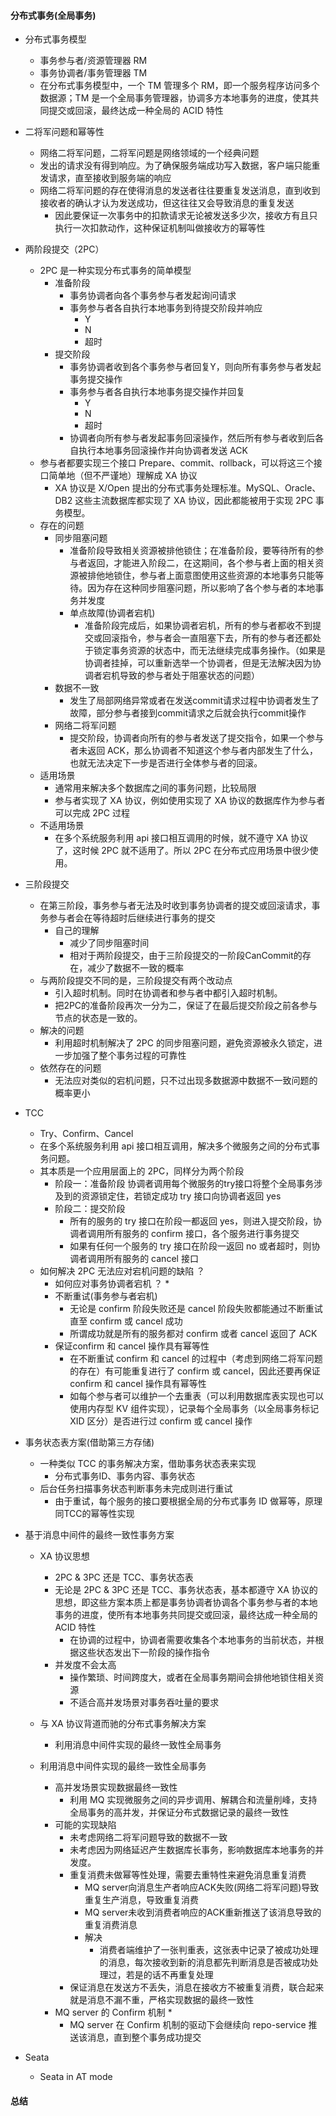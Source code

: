 #### 分布式事务(全局事务)
- 分布式事务模型
    - 事务参与者/资源管理器 RM
    - 事务协调者/事务管理器 TM 
    - 在分布式事务模型中，一个 TM 管理多个 RM，即一个服务程序访问多个数据源；TM 是一个全局事务管理器，协调多方本地事务的进度，使其共同提交或回滚，最终达成一种全局的 ACID 特性
    
- 二将军问题和幂等性
    - 网络二将军问题，二将军问题是网络领域的一个经典问题
    - 发出的请求没有得到响应。为了确保服务端成功写入数据，客户端只能重发请求，直至接收到服务端的响应
    - 网络二将军问题的存在使得消息的发送者往往要重复发送消息，直到收到接收者的确认才认为发送成功，但这往往又会导致消息的重复发送
        - 因此要保证一次事务中的扣款请求无论被发送多少次，接收方有且只执行一次扣款动作，这种保证机制叫做接收方的幂等性
        
- 两阶段提交（2PC）
    - 2PC 是一种实现分布式事务的简单模型
        - 准备阶段
            - 事务协调者向各个事务参与者发起询问请求
            - 事务参与者各自执行本地事务到待提交阶段并响应
                - Y
                - N
                - 超时
        - 提交阶段
            - 事务协调者收到各个事务参与者回复Y，则向所有事务参与者发起事务提交操作
            - 事务参与者各自执行本地事务提交操作并回复
                - Y
                - N
                - 超时
            - 协调者向所有参与者发起事务回滚操作，然后所有参与者收到后各自执行本地事务回滚操作并向协调者发送 ACK
    - 参与者都要实现三个接口 Prepare、commit、rollback，可以将这三个接口简单地（但不严谨地）理解成 XA 协议
        - XA 协议是 X/Open 提出的分布式事务处理标准。MySQL、Oracle、DB2 这些主流数据库都实现了 XA 协议，因此都能被用于实现 2PC 事务模型。
    - 存在的问题
        - 同步阻塞问题
            - 准备阶段导致相关资源被排他锁住；在准备阶段，要等待所有的参与者返回，才能进入阶段二，在这期间，各个参与者上面的相关资源被排他地锁住，参与者上面意图使用这些资源的本地事务只能等待。因为存在这种同步阻塞问题，所以影响了各个参与者的本地事务并发度
            - 单点故障(协调者宕机)
                - 准备阶段完成后，如果协调者宕机，所有的参与者都收不到提交或回滚指令，参与者会一直阻塞下去，所有的参与者还都处于锁定事务资源的状态中，而无法继续完成事务操作。（如果是协调者挂掉，可以重新选举一个协调者，但是无法解决因为协调者宕机导致的参与者处于阻塞状态的问题）
        - 数据不一致
            - 发生了局部网络异常或者在发送commit请求过程中协调者发生了故障，部分参与者接到commit请求之后就会执行commit操作
        - 网络二将军问题
            - 提交阶段，协调者向所有的参与者发送了提交指令，如果一个参与者未返回 ACK，那么协调者不知道这个参与者内部发生了什么，也就无法决定下一步是否进行全体参与者的回滚。
    - 适用场景
        - 通常用来解决多个数据库之间的事务问题，比较局限
        - 参与者实现了 XA 协议，例如使用实现了 XA 协议的数据库作为参与者可以完成 2PC 过程
    - 不适用场景
        - 在多个系统服务利用 api 接口相互调用的时候，就不遵守 XA 协议了，这时候 2PC 就不适用了。所以 2PC 在分布式应用场景中很少使用。
- 三阶段提交
    - 在第三阶段，事务参与者无法及时收到事务协调者的提交或回滚请求，事务参与者会在等待超时后继续进行事务的提交
        - 自己的理解
            - 减少了同步阻塞时间
            - 相对于两阶段提交，由于三阶段提交的一阶段CanCommit的存在，减少了数据不一致的概率
    - 与两阶段提交不同的是，三阶段提交有两个改动点
        - 引入超时机制。同时在协调者和参与者中都引入超时机制。
        - 把2PC的准备阶段再次一分为二，保证了在最后提交阶段之前各参与节点的状态是一致的。
    - 解决的问题
        - 利用超时机制解决了 2PC 的同步阻塞问题，避免资源被永久锁定，进一步加强了整个事务过程的可靠性
    - 依然存在的问题
        - 无法应对类似的宕机问题，只不过出现多数据源中数据不一致问题的概率更小
- TCC
    - Try、Confirm、Cancel
    - 在多个系统服务利用 api 接口相互调用，解决多个微服务之间的分布式事务问题。
    - 其本质是一个应用层面上的 2PC，同样分为两个阶段
        - 阶段一：准备阶段 协调者调用每个微服务的try接口将整个全局事务涉及到的资源锁定住，若锁定成功 try 接口向协调者返回 yes
        - 阶段二：提交阶段
            - 所有的服务的 try 接口在阶段一都返回 yes，则进入提交阶段，协调者调用所有服务的 confirm 接口，各个服务进行事务提交
            - 如果有任何一个服务的 try 接口在阶段一返回 no 或者超时，则协调者调用所有服务的 cancel 接口
    - 如何解决 2PC 无法应对宕机问题的缺陷 ？
        - 如何应对事务协调者宕机 ？ * 
        - 不断重试(事务参与者宕机)
            - 无论是 confirm 阶段失败还是 cancel 阶段失败都能通过不断重试直至 confirm 或 cancel 成功
            - 所谓成功就是所有的服务都对 confirm 或者 cancel 返回了 ACK
        - 保证confirm 和 cancel 操作具有幂等性 
            - 在不断重试 confirm 和 cancel 的过程中（考虑到网络二将军问题的存在）有可能重复进行了 confirm 或 cancel，因此还要再保证 confirm 和 cancel 操作具有幂等性
            - 如每个参与者可以维护一个去重表（可以利用数据库表实现也可以使用内存型 KV 组件实现），记录每个全局事务（以全局事务标记 XID 区分）是否进行过 confirm 或 cancel 操作
            
- 事务状态表方案(借助第三方存储)
    - 一种类似 TCC 的事务解决方案，借助事务状态表来实现
        - 分布式事务ID、事务内容、事务状态
    - 后台任务扫描事务状态判断事务未完成则进行重试
        - 由于重试，每个服务的接口要根据全局的分布式事务 ID 做幂等，原理同TCC的幂等性实现
        
- 基于消息中间件的最终一致性事务方案
    - XA 协议思想
        - 2PC & 3PC 还是 TCC、事务状态表
        - 无论是 2PC & 3PC 还是 TCC、事务状态表，基本都遵守 XA 协议的思想，即这些方案本质上都是事务协调者协调各个事务参与者的本地事务的进度，使所有本地事务共同提交或回滚，最终达成一种全局的 ACID 特性
            - 在协调的过程中，协调者需要收集各个本地事务的当前状态，并根据这些状态发出下一阶段的操作指令
        - 并发度不会太高
            - 操作繁琐、时间跨度大，或者在全局事务期间会排他地锁住相关资源
            - 不适合高并发场景对事务吞吐量的要求
    - 与 XA 协议背道而驰的分布式事务解决方案
        - 利用消息中间件实现的最终一致性全局事务
        
    - 利用消息中间件实现的最终一致性全局事务     
        - 高并发场景实现数据最终一致性 
            - 利用 MQ 实现微服务之间的异步调用、解耦合和流量削峰，支持全局事务的高并发，并保证分布式数据记录的最终一致性
        - 可能的实现缺陷
            - 未考虑网络二将军问题导致的数据不一致
            - 未考虑因为网络延迟产生数据库长事务，影响数据库本地事务的并发度。
            - 重复消费未做幂等性处理，需要去重特性来避免消息重复消费
                - MQ server向消息生产者响应ACK失败(网络二将军问题)导致重复生产消息，导致重复消费
                - MQ server未收到消费者响应的ACK重新推送了该消息导致的重复消费消息
                - 解决
                    - 消费者端维护了一张判重表，这张表中记录了被成功处理的消息，每次接收到新的消息都先判断消息是否被成功处理过，若是的话不再重复处理
            - 保证消息在发送方不丢失，消息在接收方不被重复消费，联合起来就是消息不漏不重，严格实现数据的最终一致性
        - MQ server 的 Confirm 机制 *    
            - MQ server 在 Confirm 机制的驱动下会继续向 repo-service 推送该消息，直到整个事务成功提交
            
- Seata 
    - Seata in AT mode


#### 总结